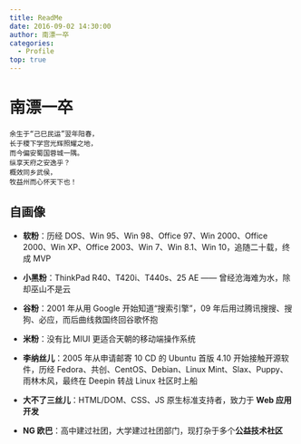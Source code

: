 ```yaml
---
title: ReadMe
date: 2016-09-02 14:30:00
author: 南漂一卒
categories:
  - Profile
top: true
---
```



# 南漂一卒

    余生于“己巳民运”翌年阳春，
    长于稷下学宫光辉照耀之地，
    而今偏安蜀国蓉城一隅。
    纵享天府之安逸乎？
    概效同乡武侯，
    牧益州而心怀天下也！


## 自画像

 - **软粉**：历经 DOS、Win 95、Win 98、Office 97、Win 2000、Office 2000、Win XP、Office 2003、Win 7、Win 8.1、Win 10，追随二十载，终成 MVP

 - **小黑粉**：ThinkPad R40、T420i、T440s、25 AE —— 曾经沧海难为水，除却巫山不是云

 - **谷粉**：2001 年从用 Google 开始知道“搜索引擎”，09 年后用过腾讯搜搜、搜狗、必应，而后曲线救国终回谷歌怀抱

 - **米粉**：没有比 MIUI 更适合天朝的移动端操作系统

 - **李纳丝儿**：2005 年从申请邮寄 10 CD 的 Ubuntu 首版 4.10 开始接触开源软件，历经 Fedora、共创、CentOS、Debian、Linux Mint、Slax、Puppy、雨林木风，最终在 Deepin 转战 Linux 社区时上船

 - **大不了三丝儿**：HTML/DOM、CSS、JS 原生标准支持者，致力于 **Web 应用开发**

 - **NG 欧巴**：高中建过社团，大学建过社团部门，现打杂于多个**公益技术社区**
